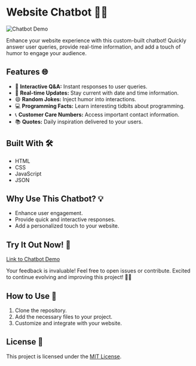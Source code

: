 # Website Chatbot 🤖💬

![Chatbot Demo](link-to-demo-gif-or-screenshot)

Enhance your website experience with this custom-built chatbot! Quickly answer user queries, provide real-time information, and add a touch of humor to engage your audience.

## Features 🌐

- 💬 **Interactive Q&A:** Instant responses to user queries.
- 📅 **Real-time Updates:** Stay current with date and time information.
- 😄 **Random Jokes:** Inject humor into interactions.
- 💻 **Programming Facts:** Learn interesting tidbits about programming.
- 📞 **Customer Care Numbers:** Access important contact information.
- 📚 **Quotes:** Daily inspiration delivered to your users.

## Built With 🛠️

- HTML
- CSS
- JavaScript
- JSON

## Why Use This Chatbot? 💡

- Enhance user engagement.
- Provide quick and interactive responses.
- Add a personalized touch to your website.

## Try It Out Now! 🔗

[Link to Chatbot Demo](your-demo-link)

Your feedback is invaluable! Feel free to open issues or contribute. Excited to continue evolving and improving this project! 🚀🌐

## How to Use 🚀

1. Clone the repository.
2. Add the necessary files to your project.
3. Customize and integrate with your website.

## License 📝

This project is licensed under the [MIT License](LICENSE).
